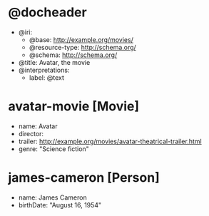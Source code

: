 <!--- Based on http://schema.org/docs/gs.html#microdata_how -->

# @docheader

* @iri:
    * @base: http://example.org/movies/        <!--- Because of this avatar-movie is resolved to http://example.org/movies/avatar-movie etc. -->
    * @resource-type: http://schema.org/  <!--- Because of this Movie is resolved to http://schema.org/Movie etc. -->
    * @schema: http://schema.org/       <!--- Because of this name is resolved to http://schema.org/name etc. -->
* @title: Avatar, the movie
* @interpretations:
    * label: @text
<!--- If the following are uncommented then you can omit "" from simple text values and <> from IRI values in the main resource descriptions
 * director: @resource
 * genre: @text
 * birthDate: @text -->

# avatar-movie [Movie]

* name: Avatar
* director: <james-cameron>
* trailer: <http://example.org/movies/avatar-theatrical-trailer.html>
* genre: "Science fiction"

# james-cameron [Person]

* name: James Cameron
* birthDate: "August 16, 1954" <!--- Notice the inclusion of closing ")" in the Schema.org example, which seems very odd -->

